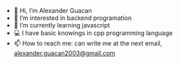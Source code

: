 - 👋 Hi, I’m Alexander Guacan
- 👀 I’m interested in backend programation
- 🌱 I’m currently learning javascript
- 💻 I have basic knowings in cpp programming language
- 📫 How to reach me: can write me at the next email, alexander.guacan2003@gmail.com

<!---
AlexanderGuacan/AlexanderGuacan is a ✨ special ✨ repository because its `README.md` (this file) appears on your GitHub profile.
You can click the Preview link to take a look at your changes.
--->
